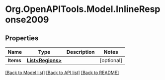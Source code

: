 # Org.OpenAPITools.Model.InlineResponse2009
## Properties

Name | Type | Description | Notes
------------ | ------------- | ------------- | -------------
**Items** | [**List&lt;Regions&gt;**](Regions.md) |  | [optional] 

[[Back to Model list]](../README.md#documentation-for-models) [[Back to API list]](../README.md#documentation-for-api-endpoints) [[Back to README]](../README.md)

